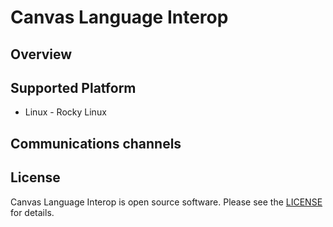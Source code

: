 # Canvas Language Interop

Overview
-------

Supported Platform
-------
* Linux - Rocky Linux


Communications channels
-------


License
-------
Canvas Language Interop is open source software. Please see the [LICENSE](LICENSE) for details.
